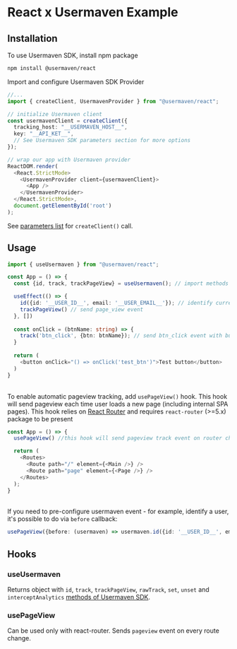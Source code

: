 # React x Usermaven Example

## Installation

To use Usermaven SDK, install npm package

```bash
npm install @usermaven/react
```

Import and configure Usermaven SDK Provider

```typescript jsx
//...
import { createClient, UsermavenProvider } from "@usermaven/react";

// initialize Usermaven client
const usermavenClient = createClient({
  tracking_host: "__USERMAVEN_HOST__",
  key: "__API_KET__",
  // See Usermaven SDK parameters section for more options
});

// wrap our app with Usermaven provider
ReactDOM.render(
  <React.StrictMode>
    <UsermavenProvider client={usermavenClient}>
      <App />
    </UsermavenProvider>
  </React.StrictMode>,
  document.getElementById('root')
);
```
See [parameters list](https://usermaven.com/docs/sending-data/js-sdk/parameters-reference) for `createClient()` call.

## Usage

```typescript jsx
import { useUsermaven } from "@usermaven/react";

const App = () => {
  const {id, track, trackPageView} = useUsermaven(); // import methods from useUsermaven hook

  useEffect(() => {
    id({id: '__USER_ID__', email: '__USER_EMAIL__'}); // identify current user for all track events
    trackPageView() // send page_view event
  }, [])
  
  const onClick = (btnName: string) => {
    track('btn_click', {btn: btnName}); // send btn_click event with button name payload on click
  }
  
  return (
    <button onClick="() => onClick('test_btn')">Test button</button>
  )
}
```
\
To enable automatic pageview tracking, add `usePageView()` hook. This hook will send pageview each time
user loads a new page (including internal SPA pages). This hook relies on [React Router](https://reactrouter.com/) and
requires `react-router` (>=5.x) package to be present
```typescript jsx
const App = () => {
  usePageView() //this hook will send pageview track event on router change

  return (
    <Routes>
      <Route path="/" element={<Main />} />
      <Route path="page" element={<Page />} />
    </Routes>
  );
}
```
\
If you need to pre-configure usermaven event - for example, identify a user, it's possible to do via `before` callback:
```typescript
usePageView({before: (usermaven) => usermaven.id({id: '__USER_ID__', email: '__USER_EMAIL__'})})
```

## Hooks

### useUsermaven

Returns object with `id`, `track`, `trackPageView`, `rawTrack`, `set`, `unset` and `interceptAnalytics` [methods of Usermaven SDK](https://usermaven.com/docs/sending-data/js-sdk/methods-reference).

### usePageView

Can be used only with react-router. Sends `pageview` event on every route change.
